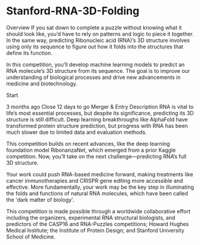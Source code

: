 # Stanford-RNA-3D-Folding
Overview
If you sat down to complete a puzzle without knowing what it should look like, you’d have to rely on patterns and logic to piece it together. In the same way, predicting Ribonucleic acid (RNA)’s 3D structure involves using only its sequence to figure out how it folds into the structures that define its function.

In this competition, you’ll develop machine learning models to predict an RNA molecule’s 3D structure from its sequence. The goal is to improve our understanding of biological processes and drive new advancements in medicine and biotechnology.

Start

3 months ago
Close
12 days to go
Merger & Entry
Description
RNA is vital to life’s most essential processes, but despite its significance, predicting its 3D structure is still difficult. Deep learning breakthroughs like AlphaFold have transformed protein structure prediction, but progress with RNA has been much slower due to limited data and evaluation methods.

This competition builds on recent advances, like the deep learning foundation model RibonanzaNet, which emerged from a prior Kaggle competition. Now, you’ll take on the next challenge—predicting RNA’s full 3D structure.

Your work could push RNA-based medicine forward, making treatments like cancer immunotherapies and CRISPR gene editing more accessible and effective. More fundamentally, your work may be the key step in illuminating the folds and functions of natural RNA molecules, which have been called the 'dark matter of biology'.

This competition is made possible through a worldwide collaborative effort including the organizers, experimental RNA structural biologists, and predictors of the CASP16 and RNA-Puzzles competitions; Howard Hughes Medical Institute; the Institute of Protein Design; and Stanford University School of Medicine.
